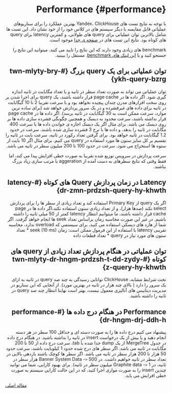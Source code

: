 <div markdown="1" markdown="1" markdown="1" dir="rtl">

# Performance {#performance}

با توجه به نتایج تست های Yandex، ClickHouse بهترین عملکرد را برای سناریوهای عملیاتی قابل مقایسه با دیگر سیستم های در کلاس خود را از خود نشان داد. این تست ها شامل بالاترین توان عملیاتی برای query های طولانی، و کمترین latency برای query های کوتاه بود. نتایج این تست های در [صفحه ی جدا](https://clickhouse.tech/benchmark/dbms/) موجود است.

benchmark های زیادی وجود دارند که این نتایج را تایید می کنند. میتوانید این نتایج را جستجو کنید و یا [این لینک های benchmark](https://clickhouse.tech/#independent-benchmarks). مستقل را ببینید.

## توان عملیاتی برای یک query بزرگ {#twn-mlyty-bry-ykh-query-bzrg}

توان عملیاتی می تواند به صورت تعداد سطر در ثانیه و یا تعداد مگابایت در ثانیه اندازه گیری شود. اگر داده ها در page cache قرار داشته باشند، یک query برای اجرا شدن بر روی سخت افزارهای مدرن چندان پیچیده نخواهد بود و با سرعت تقریبا 2 تا 10 گیگابایت در ثانیه برای داده های غیرفشرده و در یک سرور پردازش خواهد شد (برای ساده ترین موارد، سرعت ممکن است به 30 گیگابایت در ثانیه برسد). اگر داده ها در page cache قرار نداشته باشند، سرعت محدود به دیسک و همچنین چگونگی فشرده سازی داده ها بر روی دیسک می باشد. برای مثال اگر یک دیسک اجازه ی خواندن داده ها با سرعت 400 مگابایت در ثانیه را بدهد، و داده ها با نرخ 3 فشرده سازی شده باشند، سرعت در حدود 1.2 گیگابایت در ثانیه خواهد بود. برای گرفتن تعداد رکورد در ثانیه، سرعت بایت در ثانیه را تقسیم بر کل سایز ستون ها مورد استفاده در query می کنیم. برای مثال اگر 10 بایت از ستوه ها استخراج می شود، سرعت در حدود 100 تا 200 میلیون سطر در ثانیه می باشد.

سرعت پردازش در سرویس توزیع شده تقریبا به صورت خطی افزایش پیدا می کند، اما فقط وقتی که نتایج سطرهای به دست آمده از aggeration یا مرتب سازی زیاد بزرگ نباشند.

## Latency در زمان پردازش Query های کوتاه {#latency-dr-zmn-prdzsh-query-hy-khwth}

اگر یک query از Primary Key استفاده کند و تعداد زیادی از سطر ها را برای پردازش select نکند (صدها هزار)، و از تعداد زیادی ستون استفاده نکند،اگر داده ها در page cache قرار داشته باشند، ما میتوانیم انتظار latency کمتر از 50 میلی ثانیه را داشته باشیم. در غیر این صورت محاسبه زمان براساس تعداد seek ها انجام خواهد گرفت. اگر شما از هارد های دیسکی استفاده می کنید، برای سیستمی که overload ندارد، محاسبه تقریبی latency با استفاده از این فرمول ممکن است: زمان seek (10 ms) \* تعداد ستون های مورد نیاز در query \* تعداد قطعات داده

## توان عملیاتی در هنگام پردازش تعداد زیادی از query های کوتاه {#twn-mlyty-dr-hngm-prdzsh-t-dd-zydy-z-query-hy-khwth}

تحت شرایط مشابه، ClickHouse توانایی رسیدگی به چند صد query در ثانیه به ازای یک سرور را دارد ( بالای چند هزار در ثانیه در بهترین مورد). از آنجایی که این سناریو در مدیریت دیتابیس های آنالیزی معمول نیست، بهتر است نهایتا انتظار چند صد query در ثانیه را داشته باشید.

## Performance در هنگام درج داده ها {#performance-dr-hngm-drj-ddh-h}

پیشنهاد می کنیم درج داده ها را به صورت دسته ای و حداقل 100 سطر در هر دسته انجام دهید و یا بیش از یک درخواست insert در ثانیه را نداشته باشید. در هنگام درج داده در جدول MergeTree از یک dump جدا شده با tab، سرعت درج داده از 50 تا 200 مگابایت در ثانیه می باشد. اگر سطر های درج شده حدود 1 کیلوبایت باشند، سرعت حدود 50 هزار تا 200 هزار سطر در ثانیه می باشد. اگر سطر ها کوچک باشند بازدهی بالایی در تعداد سطر در ثانیه خواهیم داشت. در Banner System Data -`>` 500 هزار سطر در ثانیه، در Graphite data -`>` 1 میلیون سطر در ثانیه). برای بهبود کارایی، شما می توانید چندین insert را به صورت موازی اجرا کنید، که در این حالت کارایی سیستم به صورت خطی افزایش می یابد.

</div>

[مقاله اصلی](https://clickhouse.tech/docs/fa/introduction/performance/) <!--hide-->

